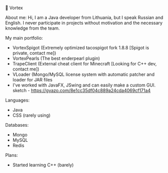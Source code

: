 🌃 Vortex

About me:
Hi, I am a Java developer from Lithuania, but I speak Russian and English.
I never participate in projects without motivation and the necessary knowledge from the team.

My main portfolio:
- VortexSpigot (Extremely optimized tacospigot fork 1.8.8 [Spigot is private, contact me])
- VortexPearls (The best enderpearl plugin)
- TrapeClient (External cheat client for Minecraft [Looking for C++ dev, contact me])
- VLoader (Mongo/MySQL license system with automatic patcher and loader for JAR files
- I've worked with JavaFX, JSwing and can easily make a custom GUI.
sketch - https://gyazo.com/8e1cc35df04c889a24cda4069cf171a4

Languages:
- Java
- CSS (rarely using)

Databases:
- Mongo
- MySQL
- Redis

Plans:
- Started learning C++ (barely)

